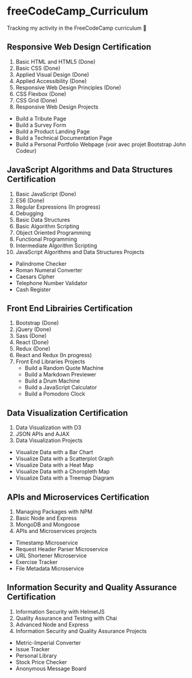 # freeCodeCamp_Curriculum
Tracking my activity in the FreeCodeCamp curriculum :princess:

## **Responsive Web Design Certification**
1. Basic HTML and HTML5 (Done)
2. Basic CSS (Done)
3. Applied Visual Design (Done)
4. Applied Accessibility (Done)
5. Responsive Web Design Principles (Done)
6. CSS Flexbox (Done)
7. CSS Grid (Done)
8. Responsive Web Design Projects
  * Build a Tribute Page
  * Build a Survey Form
  * Build a Product Landing Page
  * Build a Technical Documentation Page
  * Build a Personal Portfolio Webpage (voir avec projet Bootstrap John Codeur)

## **JavaScript Algorithms and Data Structures Certification**
1. Basic JavaScript (Done)
2. ES6 (Done)
3. Regular Expressions (In progress)
4. Debugging
5. Basic Data Structures
6. Basic Algorithm Scripting
7. Object Oriented Programming
8. Functional Programming
9. Intermediate Algorithm Scripting
10. JavaScript Algorithms and Data Structures Projects
  * Palindrome Checker
  * Roman Numeral Converter
  * Caesars Cipher
  * Telephone Number Validator
  * Cash Register

## **Front End Librairies Certification**
1. Bootstrap (Done)
2. jQuery (Done)
3. Sass (Done)
4. React (Done)
5. Redux (Done)
6. React and Redux (In progress)
7. Front End Libraries Projects
   * Build a Random Quote Machine
   * Build a Markdown Previewer
   * Build a Drum Machine
   * Build a JavaScript Calculator
   * Build a Pomodoro Clock

## Data Visualization Certification
1. Data Visualization with D3
2. JSON APIs and AJAX
3. Data Visualization Projects
  * Visualize Data with a Bar Chart
  * Visualize Data with a Scatterplot Graph
  * Visualize Data with a Heat Map
  * Visualize Data with a Choropleth Map
  * Visualize Data with a Treemap Diagram

## APIs and Microservices Certification
1. Managing Packages with NPM
2. Basic Node and Express
3. MongoDB and Mongoose
4. APIs and Microservices projects
  * Timestamp Microservice
  * Request Header Parser Microservice
  * URL Shortener Microservice
  * Exercise Tracker
  * File Metadata Microservice

## Information Security and Quality Assurance Certification
1. Information Security with HelmetJS
2. Quality Assurance and Testing with Chai
3. Advanced Node and Express
4. Information Security and Quality Assurance Projects
  * Metric-Imperial Converter
  * Issue Tracker
  * Personal Library
  * Stock Price Checker
  * Anonymous Message Board
